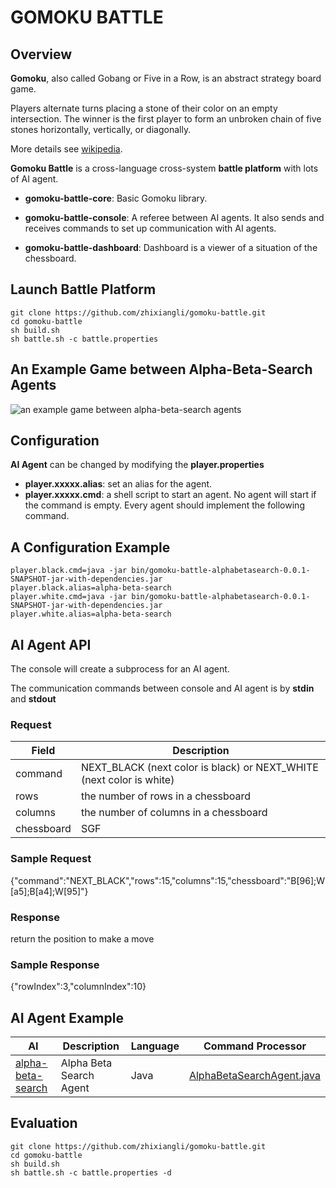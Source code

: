 # GOMOKU BATTLE

## Overview
**Gomoku**, also called Gobang or Five in a Row, is an abstract strategy board game.

Players alternate turns placing a stone of their color on an empty intersection. The winner is the first player to form an unbroken chain of five stones horizontally, vertically, or diagonally.

More details see [wikipedia](https://en.wikipedia.org/wiki/Gomoku).

**Gomoku Battle** is a cross-language cross-system **battle platform** with lots of AI agent.

+ **gomoku-battle-core**: Basic Gomoku library.

+ **gomoku-battle-console**: A referee between AI agents. It also sends and receives commands to set up communication with AI agents.

+ **gomoku-battle-dashboard**: Dashboard is a viewer of a situation of the chessboard.

## Launch Battle Platform
```
git clone https://github.com/zhixiangli/gomoku-battle.git
cd gomoku-battle
sh build.sh
sh battle.sh -c battle.properties
```

## An Example Game between Alpha-Beta-Search Agents
<!---
{"command":"NEXT_WHITE","rows":15,"columns":15,"chessboard":"B[76];W[65];B[55];W[66];B[67];W[58];B[74];W[75];B[57];W[64];B[53];W[54];B[63];W[85];B[95];W[86];B[87];W[97];B[a8];W[43];B[47];W[77];B[46];W[32];B[21];W[37];B[48];W[45];B[4a];W[49];B[35];W[24];B[79];W[68];B[44];W[62];B[26];W[17];B[52];W[99];B[88];W[98];B[9a];W[89];B[41];W[30];B[11];W[31];B[33];W[22];B[16];W[36];B[18];W[7a];B[6b];W[5b];B[29];W[1a];B[3a];W[a7];B[b6];W[5c];B[5a];W[2a];B[4b];W[07];B[3c];W[69];B[3b];W[8b];B[9c];W[3d];B[94];W[83];B[84];W[b7];B[38];W[39];B[c7];W[a4];B[a5];W[d8];B[96];W[b4];B[8d];W[ab];B[d6];W[c6];B[28];W[08];B[93];W[92];B[9e];W[7c];B[2d];W[1e];B[25];W[27];B[9b];W[9d];B[1d];W[2c];B[4e];W[09];B[4c];W[4d];B[a9];W[b8];B[0a];W[a2];B[b2];W[c9];B[a3];W[ba];B[e7];W[bb];B[b9];W[eb];B[da];W[cb];B[db];W[82];B[72];W[06];B[05];W[ca];B[d0];W[c1];B[8e];W[cc];B[6e]"}
-->
![an example game between alpha-beta-search agents](https://github.com/zhixiangli/gomoku-battle/blob/master/example-game.gif)

## Configuration
**AI Agent** can be changed by modifying the **player.properties**

+ **player.xxxxx.alias**: set an alias for the agent.
+ **player.xxxxx.cmd**: a shell script to start an agent. No agent will start if the command is empty. Every agent should implement the following command.

## A Configuration Example
```
player.black.cmd=java -jar bin/gomoku-battle-alphabetasearch-0.0.1-SNAPSHOT-jar-with-dependencies.jar
player.black.alias=alpha-beta-search
player.white.cmd=java -jar bin/gomoku-battle-alphabetasearch-0.0.1-SNAPSHOT-jar-with-dependencies.jar
player.white.alias=alpha-beta-search
```

## AI Agent API
The console will create a subprocess for an AI agent.

The communication commands between console and AI agent is by **stdin** and **stdout**

### Request
Field | Description
------|------------
command | NEXT\_BLACK (next color is black) or NEXT\_WHITE (next color is white)
rows | the number of rows in a chessboard
columns | the number of columns in a chessboard
chessboard | SGF

### Sample Request
{"command":"NEXT_BLACK","rows":15,"columns":15,"chessboard":"B[96];W[a5];B[a4];W[95]"}

### Response
return the position to make a move

### Sample Response
{"rowIndex":3,"columnIndex":10}

## AI Agent Example

AI | Description | Language | Command Processor
---|---|---|---
[alpha-beta-search](https://github.com/zhixiangli/gomoku-battle/tree/master/gomoku-battle-alphabetasearch) | Alpha Beta Search Agent | Java | [AlphaBetaSearchAgent.java](https://github.com/zhixiangli/gomoku-battle/blob/master/gomoku-battle-alphabetasearch/src/main/java/com/zhixiangli/gomoku/alphabetasearch/AlphaBetaSearchAgent.java)

## Evaluation
```
git clone https://github.com/zhixiangli/gomoku-battle.git
cd gomoku-battle
sh build.sh
sh battle.sh -c battle.properties -d
```